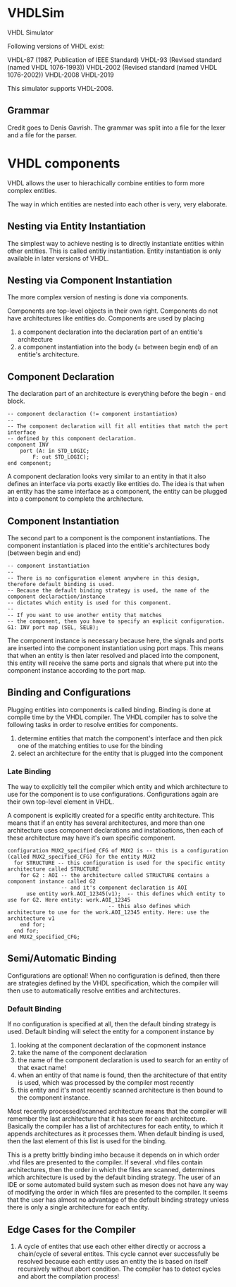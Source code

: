 # VHDLSim
VHDL Simulator

Following versions of VHDL exist:

VHDL-87 (1987, Publication of IEEE Standard)
VHDL-93 (Revised standard (named VHDL 1076-1993))
VHDL-2002 (Revised standard (named VHDL 1076-2002))
VHDL-2008
VHDL-2019

This simulator supports VHDL-2008.

## Grammar

Credit goes to Denis Gavrish.
The grammar was split into a file for the lexer and a file for the parser.

# VHDL components

VHDL allows the user to hierachically combine entities to form more complex entities.

The way in which entities are nested into each other is very, very elaborate.

## Nesting via Entity Instantiation
The simplest way to achieve nesting is to directly instantiate entities within other entities.
This is called entitiy instantiation. Entity instantiation is only available in later versions of VHDL.

## Nesting via Component Instantiation
The more complex version of nesting is done via components.

Components are top-level objects in their own right. Components do not have architectures like entities do. 
Components are used by placing

1. a component declaration into the declaration part of an entitie's architecture
1. a component instantiation into the body (= between begin end) of an entitie's architecture.

## Component Declaration
The declaration part of an architecture is everything before the begin - end block.

```
-- component declaraction (!= component instantiation)
--
-- The component declaration will fit all entities that match the port interface
-- defined by this component declaration.
component INV
    port (A: in STD_LOGIC;
        F: out STD_LOGIC);
end component;
```

A component declaration looks very similar to an entity in that it also defines an interface via ports 
exactly like entities do. The idea is that when an entity has the same interface as a component, the 
entity can be plugged into a component to complete the architecture.

## Component Instantiation
The second part to a component is the component instantiations. The component instantiation is placed
into the entitie's architectures body (between begin and end)

```
-- component instantiation
--
-- There is no configuration element anywhere in this design, therefore default binding is used.
-- Because the default binding strategy is used, the name of the component declaraction/instance
-- dictates which entity is used for this component.
--
-- If you want to use another entity that matches
-- the component, then you have to specify an explicit configuration.
G1: INV port map (SEL, SELB);

```

The component instance is necessary because here, the signals and ports are inserted into the 
component instantiation using port maps. This means that when an entity is then later resolved and placed into
the component, this entity will receive the same ports and signals that where put into the component instance
according to the port map.

## Binding and Configurations
Plugging entities into components is called binding. Binding is done at compile time by the VHDL compiler.
The VHDL compiler has to solve the following tasks in order to resolve entities for components.

1. determine entities that match the component's interface and then pick one of the matching entities to use for the binding
1. select an architecture for the entity that is plugged into the component

### Late Binding
The way to explicitly tell the compiler which entity and which architecture to use for
the component is to use configurations. Configurations again are their own top-level
element in VHDL. 

A component is explicitly created for a specific entity architecture.
This means that if an entity has several architectures, and more than one architecture
uses component declarations and instatioations, then each of these architecture may have it's
own specific component.

```
configuration MUX2_specified_CFG of MUX2 is -- this is a configuration (called MUX2_specified_CFG) for the entity MUX2
  for STRUCTURE -- this configuration is used for the specific entity architecture called STRUCTURE
    for G2 : AOI -- the architecture called STRUCTURE contains a component instance called G2 
                 -- and it's component declaration is AOI
      use entity work.AOI_12345(v1);  -- this defines which entity to use for G2. Here entity: work.AOI_12345
                                -- this also defines which architecture to use for the work.AOI_12345 entity. Here: use the architecture v1
    end for;
  end for;
end MUX2_specified_CFG;
```

## Semi/Automatic Binding
Configurations are optional! When no configuration is defined, then there are strategies
defined by the VHDL specification, which the compiler will then use to automatically resolve
entities and architectures.

### Default Binding
If no configuration is specified at all, then the default binding strategy is used.
Default binding will select the entity for a component instance by 

1. looking at the component declaration of the copmonent instance
1. take the name of the component declaration
1. the name of the component declaration is used to search for an entity of that exact name!
1. when an entity of that name is found, then the architecture of that entity is used, which was processed by the compiler most recently
1. this entity and it's most recently scanned architecture is then bound to the component instance.

Most recently processed/scanned architecture means that the compiler will remember the last architecture that it has seen
for each architecture. Basically the compiler has a list of architectures for each entity, to which it appends architectures
as it processes them. When default binding is used, then the last element of this list is used for the binding.

This is a pretty brittly binding imho because it depends on in which order .vhd files are presented to the compiler.
If several .vhd files contain architectures, then the order in which the files are scanned, determines which architecture
is used by the default binding strategy. The user of an IDE or some automated build system such as meson does not have
any way of modifying the order in which files are presented to the compiler. It seems that the user has almost no
advantage of the default binding strategy unless there is only a single architecture for each entity.

## Edge Cases for the Compiler

1. A cycle of entites that use each other either directly or accross a chain/cycle of several entites. This cycle cannot ever successfully be resolved because each entity uses an entity the is based on itself recursively without abort condition. The compiler has to detect cycles and abort the compilation process!
